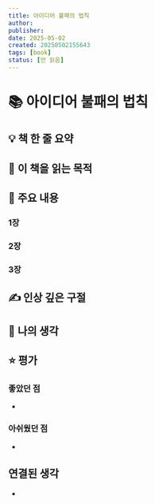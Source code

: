 ```yaml
---
title: 아이디어 불패의 법칙
author: 
publisher: 
date: 2025-05-02
created: 20250502155643
tags: [book]
status: [안 읽음]
---
```


# 📚 아이디어 불패의 법칙

## 💡 책 한 줄 요약


## 🎯 이 책을 읽는 목적


## 📑 주요 내용
### 1장


### 2장


### 3장


## ✍️ 인상 깊은 구절
> 

## 🤔 나의 생각


## ⭐ 평가
### 좋았던 점
- 

### 아쉬웠던 점
- 

## 연결된 생각
- 

